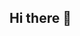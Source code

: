 ## Hi there 👋

<!--
**samialkasas/samialkasas** is a ✨ _special_ ✨ repository because its `README.md` (this file) appears on your GitHub profile.

Name: Sami Al-Kasas 

Email address: samialkasas@gmail.com

A brief description of my Github account: I made the account on January 8, 2021 because a friend told me to download it but I haven't used it till today my username  is just my full name.

A brief description of the repository I created: Created it on September 17, 2024 it is named samialkasas and is located on a file named GitHub. 

A brief description of the steps I took to clone the repository onto My local machine: First I made the repository on google, then I downloaded the GitHub desktop app, then I clone a repository and chose the repository and put it in the GitHub file on my pc.

# About Me

## My Interests
I am passionate about various topics including technology, video games, and food. I enjoy exploring new programming languages and frameworks, playing Rocket league, and discovering new foods through travel.

## Websites I Recommend
- [YouTube](https://www.youtube.com) - YouTube is a video-sharing platform where I can find tutorials, documentaries, and entertainment. It’s an incredible resource for learning new skills and discovering diverse perspectives through visual content.

- [Reddit](https://www.reddit.com) - Reddit is a social news aggregation site where users can discuss a vast range of topics in various communities (subreddits). I find it valuable for engaging with niche interests and staying updated on current events and trends.
